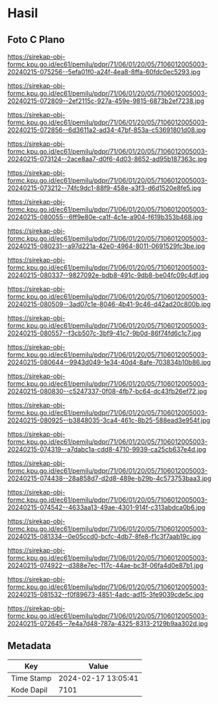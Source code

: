 # Hasil

## Foto C Plano

https://sirekap-obj-formc.kpu.go.id/ec61/pemilu/pdpr/71/06/01/20/05/7106012005003-20240215-075256--5efa01f0-a24f-4ea8-8ffa-60fdc0ec5293.jpg

https://sirekap-obj-formc.kpu.go.id/ec61/pemilu/pdpr/71/06/01/20/05/7106012005003-20240215-072809--2ef2115c-927a-459e-9815-6873b2ef7238.jpg

https://sirekap-obj-formc.kpu.go.id/ec61/pemilu/pdpr/71/06/01/20/05/7106012005003-20240215-072856--6d3611a2-ad34-47bf-853a-c53691801d08.jpg

https://sirekap-obj-formc.kpu.go.id/ec61/pemilu/pdpr/71/06/01/20/05/7106012005003-20240215-073124--2ace8aa7-d0f6-4d03-8652-ad95b187363c.jpg

https://sirekap-obj-formc.kpu.go.id/ec61/pemilu/pdpr/71/06/01/20/05/7106012005003-20240215-073212--74fc9dc1-88f9-458e-a3f3-d6d1520e8fe5.jpg

https://sirekap-obj-formc.kpu.go.id/ec61/pemilu/pdpr/71/06/01/20/05/7106012005003-20240215-080055--6ff9e80e-ca1f-4c1e-a904-f619b353b468.jpg

https://sirekap-obj-formc.kpu.go.id/ec61/pemilu/pdpr/71/06/01/20/05/7106012005003-20240215-080231--a97d221a-42e0-4964-8011-0691529fc3be.jpg

https://sirekap-obj-formc.kpu.go.id/ec61/pemilu/pdpr/71/06/01/20/05/7106012005003-20240215-080337--9827092e-bdb8-491c-9db8-be04fc09c4df.jpg

https://sirekap-obj-formc.kpu.go.id/ec61/pemilu/pdpr/71/06/01/20/05/7106012005003-20240215-080509--3ad07c1e-8046-4b41-9c46-d42ad20c800b.jpg

https://sirekap-obj-formc.kpu.go.id/ec61/pemilu/pdpr/71/06/01/20/05/7106012005003-20240215-080557--f3cb507c-3bf9-41c7-9b0d-86f74fd6c1c7.jpg

https://sirekap-obj-formc.kpu.go.id/ec61/pemilu/pdpr/71/06/01/20/05/7106012005003-20240215-080644--9943d049-1e34-40d4-8afe-703834b10b86.jpg

https://sirekap-obj-formc.kpu.go.id/ec61/pemilu/pdpr/71/06/01/20/05/7106012005003-20240215-080830--c5247337-0f08-4fb7-bc64-dc43fb26ef72.jpg

https://sirekap-obj-formc.kpu.go.id/ec61/pemilu/pdpr/71/06/01/20/05/7106012005003-20240215-080925--b3848035-3ca4-461c-8b25-588ead3e954f.jpg

https://sirekap-obj-formc.kpu.go.id/ec61/pemilu/pdpr/71/06/01/20/05/7106012005003-20240215-074319--a7dabc1a-cdd8-4710-9939-ca25cb637e4d.jpg

https://sirekap-obj-formc.kpu.go.id/ec61/pemilu/pdpr/71/06/01/20/05/7106012005003-20240215-074438--28a858d7-d2d8-489e-b29b-4c573753baa3.jpg

https://sirekap-obj-formc.kpu.go.id/ec61/pemilu/pdpr/71/06/01/20/05/7106012005003-20240215-074542--4633aa13-49ae-4301-914f-c313abdca0b6.jpg

https://sirekap-obj-formc.kpu.go.id/ec61/pemilu/pdpr/71/06/01/20/05/7106012005003-20240215-081334--0e05ccd0-bcfc-4db7-8fe8-f1c3f7aab19c.jpg

https://sirekap-obj-formc.kpu.go.id/ec61/pemilu/pdpr/71/06/01/20/05/7106012005003-20240215-074922--d388e7ec-117c-44ae-bc3f-06fa4d0e87b1.jpg

https://sirekap-obj-formc.kpu.go.id/ec61/pemilu/pdpr/71/06/01/20/05/7106012005003-20240215-081532--f0f89673-4851-4adc-ad15-3fe9039cde5c.jpg

https://sirekap-obj-formc.kpu.go.id/ec61/pemilu/pdpr/71/06/01/20/05/7106012005003-20240215-072645--7e4a7d48-787a-4325-8313-2129b9aa302d.jpg


## Metadata

| Key        | Value               |
| ---------- | ------------------- |
| Time Stamp | 2024-02-17 13:05:41 |
| Kode Dapil | 7101                |



